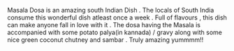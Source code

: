 Masala Dosa is an amazing south Indian Dish . The locals of South India consume this wonderful dish atleast once a week . Full of flavours , this dish can make anyone fall in love with it . The dosa having the Masala is accompanied with some potato palya(in kannada) / gravy along with some nice green coconut chutney and sambar . Truly amazing yummmm!!